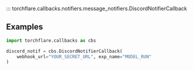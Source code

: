::: torchflare.callbacks.notifiers.message_notifiers.DiscordNotifierCallback

## Examples

``` python
import torchflare.callbacks as cbs

discord_notif = cbs.DiscordNotifierCallback(
    webhook_url="YOUR_SECRET_URL", exp_name="MODEL_RUN"
)
```
